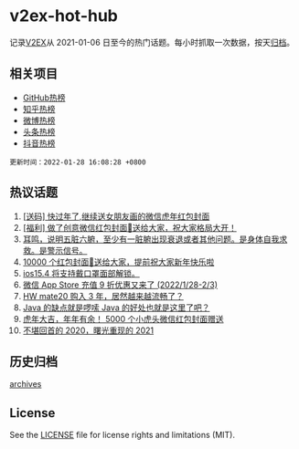 # v2ex-hot-hub

 记录[V2EX](https://www.v2ex.com/)从 2021-01-06 日至今的热门话题。每小时抓取一次数据，按天[归档](archives)。
 
 ## 相关项目

- [GitHub热榜](https://github.com/lonnyzhang423/github-hot-hub)
- [知乎热榜](https://github.com/lonnyzhang423/zhihu-hot-hub)
- [微博热榜](https://github.com/lonnyzhang423/weibo-hot-hub)
- [头条热榜](https://github.com/lonnyzhang423/toutiao-hot-hub)
- [抖音热榜](https://github.com/lonnyzhang423/douyin-hot-hub)


 `更新时间：2022-01-28 16:08:28 +0800`

## 热议话题

1. [[送码] 快过年了,继续送女朋友画的微信虎年红包封面](https://www.v2ex.com/t/830996)
1. [[福利] 做了创意微信红包封面🧧送给大家，祝大家格局大开！](https://www.v2ex.com/t/831037)
1. [耳鸣，说明五脏六腑，至少有一脏腑出现衰退或者其他问题。是身体自我求救。是警示信号。](https://www.v2ex.com/t/831015)
1. [10000 个红包封面🧧送给大家，提前祝大家新年快乐啦](https://www.v2ex.com/t/831070)
1. [ios15.4 将支持戴口罩面部解锁。](https://www.v2ex.com/t/831059)
1. [微信 App Store 充值 9 折优惠又来了 (2022/1/28-2/3)](https://www.v2ex.com/t/831039)
1. [HW mate20 购入 3 年，居然越来越流畅了？](https://www.v2ex.com/t/831080)
1. [Java 的缺点就是啰嗦 Java 的好处也就是这里了吧？](https://www.v2ex.com/t/831086)
1. [虎年大吉，年年有余！ 5000 个小虎头微信红包封面赠送](https://www.v2ex.com/t/831093)
1. [不堪回首的 2020，曙光重现的 2021](https://www.v2ex.com/t/831067)

## 历史归档

[archives](archives)

## License

See the [LICENSE](LICENSE) file for license rights and limitations (MIT).
